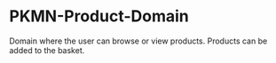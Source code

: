# PKMN-Product-Domain

Domain where the user can browse or view products. Products can be added to the basket. 